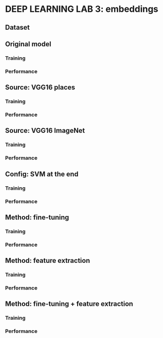 # DEEP LEARNING LAB 3: embeddings

## Dataset

## Original model

### Training

### Performance

## Source: VGG16 places

### Training

### Performance

## Source: VGG16 ImageNet

### Training

### Performance

## Config: SVM at the end

### Training

### Performance

## Method: fine-tuning

### Training

### Performance

## Method: feature extraction

### Training

### Performance

## Method: fine-tuning + feature extraction

### Training

### Performance




